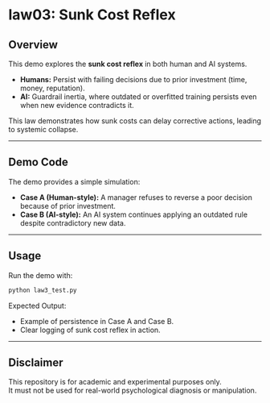 # law03: Sunk Cost Reflex

## Overview
This demo explores the **sunk cost reflex** in both human and AI systems.
- **Humans:** Persist with failing decisions due to prior investment (time, money, reputation).
- **AI:** Guardrail inertia, where outdated or overfitted training persists even when new evidence contradicts it.

This law demonstrates how sunk costs can delay corrective actions, leading to systemic collapse.

---

## Demo Code
The demo provides a simple simulation:
- **Case A (Human-style):** A manager refuses to reverse a poor decision because of prior investment.
- **Case B (AI-style):** An AI system continues applying an outdated rule despite contradictory new data.

---

## Usage
Run the demo with:

```bash
python law3_test.py
```

Expected Output:
- Example of persistence in Case A and Case B.
- Clear logging of sunk cost reflex in action.

---

## Disclaimer
This repository is for academic and experimental purposes only.  
It must not be used for real-world psychological diagnosis or manipulation.

